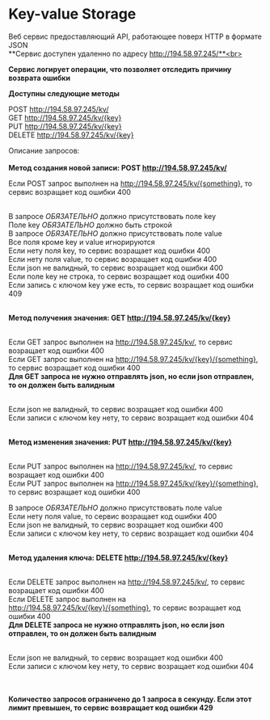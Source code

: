 # Key-value Storage
Веб сервис предоставляющий API, работающее поверх HTTP в формате JSON<br>
**Сервис доступен удаленно по адресу http://194.58.97.245/**<br>

**Сервис логирует операции, что позволяет отследить причину возврата ошибки**

**Доступны следующие методы**<br>

POST http://194.58.97.245/kv/<br>
GET http://194.58.97.245/kv/{key}<br>
PUT http://194.58.97.245/kv/{key}<br>
DELETE http://194.58.97.245/kv/{key}<br>


Описание запросов:<br><br>
<b>Метод создания новой записи: POST http://194.58.97.245/kv/ </b><br>

Если POST запрос выполнен на http://194.58.97.245/kv/{something}, то сервис возращает код ошибки 400<br><br>

В запросе *ОБЯЗАТЕЛЬНО* должно присутствовать поле key<br>
Поле key *ОБЯЗАТЕЛЬНО* должно быть строкой<br>
В запросе *ОБЯЗАТЕЛЬНО* должно присутствовать поле value<br>
Все поля кроме key и value игнорируются<br>
Если нету поля key, то сервис возращает код ошибки 400<br>
Если нету поля value, то сервис возращает код ошибки 400<br>
Если json не валидный, то сервис возращает код ошибки 400<br>
Если поле key не строка, то сервис возращает код ошибки 400<br>
Если запись с ключом key уже есть, то сервис возращает код ошибки 409<br><br>

<b>Метод получения значения: GET http://194.58.97.245/kv/{key} </b><br><br>

Если GET запрос выполнен на http://194.58.97.245/kv/, то сервис возращает код ошибки 400<br>
Если GET запрос выполнен на http://194.58.97.245/kv/{key}/{something}, то сервис возращает код ошибки 400<br>
<b>Для GET запроса не нужно отправлять json, но если json отправлен, то он должен быть валидным</b><br><br>

Если json не валидный, то сервис возращает код ошибки 400<br>
Если записи с ключом key нету, то сервис возращает код ошибки 404<br><br>

<b>Метод изменения значения: PUT http://194.58.97.245/kv/{key} </b><br><br>

Если PUT запрос выполнен на http://194.58.97.245/kv/, то сервис возращает код ошибки 400<br>
Если PUT запрос выполнен на http://194.58.97.245/kv/{key}/{something}, то сервис возращает код ошибки 400<br>


В запросе *ОБЯЗАТЕЛЬНО* должно присутствовать поле value<br>
Если нету поля value, то сервис возращает код ошибки 400<br>
Если json не валидный, то сервис возращает код ошибки 400<br>
Если записи с ключом key нету, то сервис возращает код ошибки 404<br><br>

<b>Метод удаления ключа: DELETE http://194.58.97.245/kv/{key} </b><br><br>

Если DELETE запрос выполнен на http://194.58.97.245/kv/, то сервис возращает код ошибки 400<br>
Если DELETE запрос выполнен на http://194.58.97.245/kv/{key}/{something}, то сервис возращает код ошибки 400<br>
<b>Для DELETE запроса не нужно отправлять json, но если json отправлен, то он должен быть валидным</b><br><br>


Если json не валидный, то сервис возращает код ошибки 400<br>
Если записи с ключом key нету, то сервис возращает код ошибки 404<br><br><br>


<b>Количество запросов ограничено до 1 запроса в секунду. Если этот лимит превышен, то сервис возвращает код ошибки 429<b>





















